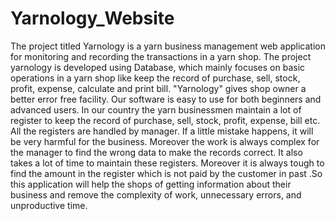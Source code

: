 # Yarnology_Website

The project titled Yarnology is a yarn business management web application for monitoring and 
recording the transactions in a yarn shop. The project yarnology is developed using Database, 
which mainly focuses on basic operations in a yarn shop like keep the record of purchase, sell, 
stock, profit, expense, calculate and print bill.
"Yarnology" gives shop owner a better error free facility. Our software is easy to use for both 
beginners and advanced users.
In our country the yarn businessmen maintain a lot of register to keep the record of purchase, sell, 
stock, profit, expense, bill etc. All the registers are handled by manager. If a little mistake happens,
it will be very harmful for the business. Moreover the work is always complex for the manager to 
find the wrong data to make the records correct. It also takes a lot of time to maintain these 
registers. Moreover it is always tough to find the amount in the register which is not paid by the 
customer in past .So this application will help the shops of getting information about their business 
and remove the complexity of work, unnecessary errors, and unproductive time.
